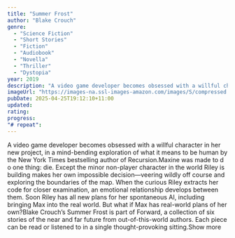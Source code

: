 ```yaml
---
title: "Summer Frost"
author: "Blake Crouch"
genre:
  - "Science Fiction"
  - "Short Stories"
  - "Fiction"
  - "Audiobook"
  - "Novella"
  - "Thriller"
  - "Dystopia"
year: 2019
description: "A video game developer becomes obsessed with a willful character in her new project, in a mind-bending exploration of what it means to be human by the New York Times bestselling author of Recursion.Maxine was made to do one thing: die. Except the minor non-player character in the world Riley is building makes her own impossible decision—veering wildly off course and exploring the boundaries of the map. When the curious Riley extracts her code for closer examination, an emotional relationship develops between them. Soon Riley has all new plans for her spontaneous AI, including bringing Max into the real world. But what if Max has real-world plans of her own?Blake Crouch’s Summer Frost is part of Forward, a collection of six stories of the near and far future from out-of-this-world authors. Each piece can be read or listened to in a single thought-provoking sitting.Show more"
imageUrl: "https://images-na.ssl-images-amazon.com/images/S/compressed.photo.goodreads.com/books/1563468943l/49676965.jpg"
pubDate: 2025-04-25T19:12:10+11:00
updated:
rating:
progress:
"# repeat":
---
```

A video game developer becomes obsessed with a willful character in her new project, in a mind-bending exploration of what it means to be human by the New York Times bestselling author of Recursion.Maxine was made to d o one thing: die. Except the minor non-player character in the world Riley is building makes her own impossible decision—veering wildly off course and exploring the boundaries of the map. When the curious Riley extracts her code for closer examination, an emotional relationship develops between them. Soon Riley has all new plans for her spontaneous AI, including bringing Max into the real world. But what if Max has real-world plans of her own?Blake Crouch’s Summer Frost is part of Forward, a collection of six stories of the near and far future from out-of-this-world authors. Each piece can be read or listened to in a single thought-provoking sitting.Show more
